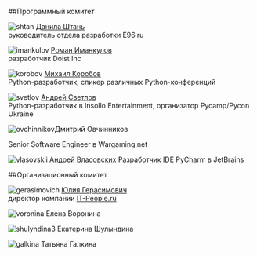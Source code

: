 ##Программный комитет

![shtan](http://dropbucket.ru/pycon/shtan) [Данила Штань](http://ru.linkedin.com/pub/danila-shtan/38/57/842)  
руководитель отдела разработки E96.ru

![imankulov](http://dropbucket.ru/pyconru/imankulov) [Роман Иманкулов](http://www.linkedin.com/pub/roman-imankulov/44/761/910)  
разработчик Doist Inc

![korobov](http://dropbucket.ru/pyconru/korobov) [Михаил Коробов](http://kmike.ru/)  
Python-разработчик, спикер различных Python-конференций 

![svetlov](http://dropbucket.ru/pyconru/svetlov) [Андрей Светлов](http://www.linkedin.com/pub/andrew-svetlov/59/b1/586)  
Python-разработчик в Insollo Entertainment, организатор Pycamp/Pycon Ukraine

![ovchinnikov](http://dropbucket.ru/ovchinnikov)Дмитрий Овчинников 

Senior Software Engineer в Wargaming.net 

![vlasovskii](http://dropbucket.ru/vlasovskii) [Андрей Власовских](http://pirx.ru)
Разработчик IDE PyCharm в JetBrains


##Организационный комитет

![gerasimovich](http://dropbucket.ru/pycon/gerasimovich) [Юлия Герасимович](http://www.linkedin.com/pub/yulia-gerasimovich/50/623/266)  
директор компании [IT-People.ru](http://it-people.ru/)

![voronina](http://dropbucket.ru/pycon/voronina) Елена Воронина

![shulyndina3](http://dropbucket.ru/pycon/shulyndina3) Екатерина Шулындина

![galkina](http://dropbucket.ru/pyconru/galkinat) Татьяна Галкина


